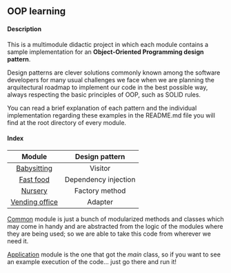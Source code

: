 ## OOP learning

#### Description

This is a multimodule didactic project in which each module contains a sample implementation
for an **Object-Oriented Programming design pattern**.

Design patterns are clever solutions commonly known among the software developers for many usual challenges we face
when we are planning the arquitectural roadmap to implement our code in the best possible way, always respecting the basic
principles of OOP, such as SOLID rules.

You can read a brief explanation of each pattern and the individual implementation regarding these examples in the README.md file
you will find at the root directory of every module.

#### Index

|                   Module                   |    Design pattern    |
|:------------------------------------------:|:--------------------:|
|    [Babysitting](babysitting/README.md)    |       Visitor        |
|      [Fast food](fastfood/README.md)       | Dependency injection |
|        [Nursery](nursery/README.md)        |    Factory method    |
| [Vending office](vendingmachine/README.md) |       Adapter        |

[Common](common/README.md) module is just a bunch of modularized methods and classes which
may come in handy and are abstracted from the logic of the modules where they are being used;
so we are able to take this code from wherever we need it.

[Application](application/README.md) module is the one that got the _main_ class, so if
you want to see an example execution of the code... just go there and run it!